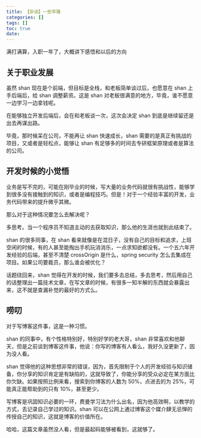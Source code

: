 ```yaml
---
title: 【杂谈】一些牢骚
categories: []
tags: []
toc: true
date:
---
```


满打满算，入职一年了，大概讲下感悟和以后的方向

<!-- more -->

## 关于职业发展

虽然 shan 现在是个前端，但目标是全栈，和老板简单谈过后，也愿意在 shan 上手后端后，给 shan 调整薪资。这是 shan 对老板很满意的地方，毕竟，谁不愿意一边学习一边拿钱呢。

在能够独立开发后端后，会在和老板谈一次，这次会决定 shan 到底是继续留还是出去再谋出路。

毕竟，那时候呆在公司，不能再让 shan 快速成长，shan 需要的是真正有挑战的项目，又或者是轻松点，能够让 shan 有足够多的时间去专研框架原理或者是算法的公司。

## 开发时候的小觉悟

业务是写不完的，可能在刚毕业的时候，写大量的业务代码就很有挑战性，能够学到很多没有接触到的知识，或者是编程技巧。但是！对于一个经验丰富的开发，业务代码带来的提升微乎其微。

那么对于这种情况要怎么去解决呢？

多思考。当一个程序员不知道主动的去获取知识，那么他的生涯也就到此结束了。

shan 的很多同事，在 shan 看来就像是在混日子，没有自己的目标和追求，上班空闲的时候，有的人甚至能掏出手机玩消消乐，一点求知欲都没有。一个五六年开发经验的后端，甚至不清楚 crossOrigin 是什么，spring security 怎么去集成在项目。如果公司要裁员，那么谁会被优化？

话题绕回来，shan 觉得在开发的时候，我们要多去总结，多去思考，然后用自己的话整理出一篇技术文章，在写文章的时候，有很多一知半解的东西就会暴露出来，这不就是查漏补觉的最好的方式么。

## 唠叨

对于写博客这件事，这是一种习惯。

shan 的同事中，有个性格特别好，特别好学的老大哥，shan 非常喜欢和他聊天，但是之前谈到博客这件事，他说：你写的博客有人看么，我好久没更新了，因为没人看。

shan 觉得他的这种思想非常的错误，因为，首先限制于个人的开发经验与知识储备，你分享的知识肯定是有缺陷的，这就导致了，你能分享的受众必定在某方面比你欠缺。如果按照比例来看，搜索到你博客的人数为 50%，点进去的为 25%，可能真正能帮助到的只有 10%，甚至更少。

写博客是巩固知识必要的一环，费曼学习法为什么出名，因为他高效啊，以教学的方式，去记录自己学过的知识。shan 可以在公网上通过博客这个媒介肆无忌惮的传授自己的知识，这就是博客的价值所在。

哈哈，这篇文章虽然没人看，但是最起码能够被看到，这就够了。
